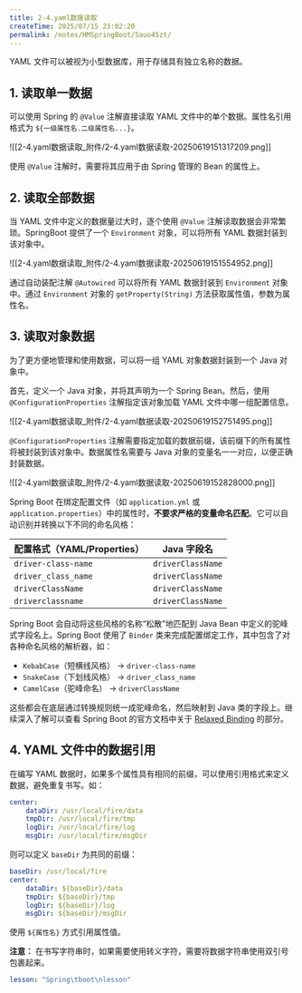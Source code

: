 ```yaml
---
title: 2-4.yaml数据读取
createTime: 2025/07/15 23:02:20
permalink: /notes/HMSpringBoot/5auo45zt/
---
```

YAML 文件可以被视为小型数据库，用于存储具有独立名称的数据。

## 1. 读取单一数据

可以使用 Spring 的 `@Value` 注解直接读取 YAML 文件中的单个数据。属性名引用格式为 `${一级属性名.二级属性名...}`。

![[2-4.yaml数据读取_附件/2-4.yaml数据读取-20250619151317209.png]]

使用 `@Value` 注解时，需要将其应用于由 Spring 管理的 Bean 的属性上。

## 2. 读取全部数据

当 YAML 文件中定义的数据量过大时，逐个使用 `@Value` 注解读取数据会非常繁琐。SpringBoot 提供了一个 `Environment` 对象，可以将所有 YAML 数据封装到该对象中。

![[2-4.yaml数据读取_附件/2-4.yaml数据读取-20250619151554952.png]]

通过自动装配注解 `@Autowired` 可以将所有 YAML 数据封装到 `Environment` 对象中。通过 `Environment` 对象的 `getProperty(String)` 方法获取属性值，参数为属性名。

## 3. 读取对象数据

为了更方便地管理和使用数据，可以将一组 YAML 对象数据封装到一个 Java 对象中。

首先，定义一个 Java 对象，并将其声明为一个 Spring Bean。然后，使用 `@ConfigurationProperties` 注解指定该对象加载 YAML 文件中哪一组配置信息。

![[2-4.yaml数据读取_附件/2-4.yaml数据读取-20250619152751495.png]]

`@ConfigurationProperties` 注解需要指定加载的数据前缀，该前缀下的所有属性将被封装到该对象中。数据属性名需要与 Java 对象的变量名一一对应，以便正确封装数据。

![[2-4.yaml数据读取_附件/2-4.yaml数据读取-20250619152828000.png]]

Spring Boot 在绑定配置文件（如 `application.yml` 或 `application.properties`）中的属性时，**不要求严格的变量命名匹配**。它可以自动识别并转换以下不同的命名风格：

|配置格式（YAML/Properties）|Java 字段名|
|---|---|
|`driver-class-name`|`driverClassName`|
|`driver_class_name`|`driverClassName`|
|`driverClassName`|`driverClassName`|
|`driverclassname`|`driverClassName`|

Spring Boot 会自动将这些风格的名称“松散”地匹配到 Java Bean 中定义的驼峰式字段名上。Spring Boot 使用了 `Binder` 类来完成配置绑定工作，其中包含了对各种命名风格的解析器，如：

- `KebabCase`（短横线风格） → `driver-class-name`
- `SnakeCase`（下划线风格） → `driver_class_name`
- `CamelCase`（驼峰命名） → `driverClassName`

这些都会在底层通过转换规则统一成驼峰命名，然后映射到 Java 类的字段上。继续深入了解可以查看 Spring Boot 的官方文档中关于 [Relaxed Binding](https://docs.spring.io/spring-boot/docs/current/reference/html/application-properties.html#application-properties.spring-application.name) 的部分。

## 4. YAML 文件中的数据引用

在编写 YAML 数据时，如果多个属性具有相同的前缀，可以使用引用格式来定义数据，避免重复书写。如：

```yaml
center:
	dataDir: /usr/local/fire/data
    tmpDir: /usr/local/fire/tmp
    logDir: /usr/local/fire/log
    msgDir: /usr/local/fire/msgDir
```

则可以定义 `baseDir` 为共同的前缀：

```yaml
baseDir: /usr/local/fire
center:
    dataDir: ${baseDir}/data
    tmpDir: ${baseDir}/tmp
    logDir: ${baseDir}/log
    msgDir: ${baseDir}/msgDir
```

使用 `${属性名}` 方式引用属性值。

**注意：** 在书写字符串时，如果需要使用转义字符，需要将数据字符串使用双引号包裹起来。

```yaml
lesson: "Spring\tboot\nlesson"
```

